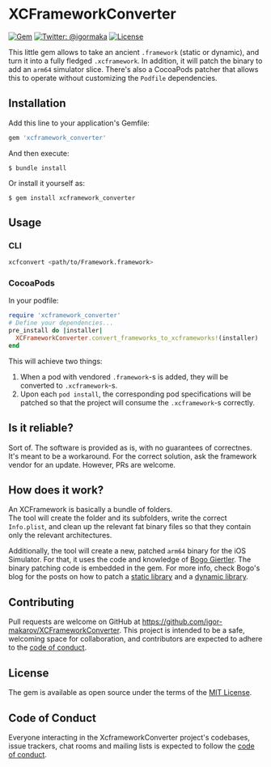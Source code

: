 # XCFrameworkConverter
[![Gem](https://img.shields.io/gem/v/xcframework_converter.svg)](https://rubygems.org/gems/xcframework_converter)
[![Twitter: @igormaka](https://img.shields.io/badge/contact-@igormaka-blue.svg?style=flat)](https://twitter.com/igormaka)
[![License](https://img.shields.io/badge/license-MIT-green.svg?style=flat)](./LICENSE.txt)

This little gem allows to take an ancient `.framework` (static or dynamic), and turn it into a fully fledged `.xcframework`. In addition, it will patch the binary to add an `arm64` simulator slice. There's also a CocoaPods patcher that allows this to operate without customizing the `Podfile` dependencies.
## Installation

Add this line to your application's Gemfile:

```ruby
gem 'xcframework_converter'
```

And then execute:

    $ bundle install

Or install it yourself as:

    $ gem install xcframework_converter

## Usage

### CLI

```bash
xcfconvert <path/to/Framework.framework>
```

### CocoaPods
In your podfile:
```ruby
require 'xcframework_converter'
# Define your dependencies...
pre_install do |installer|
  XCFrameworkConverter.convert_frameworks_to_xcframeworks!(installer)
end
```

This will achieve two things:  
1. When a pod with vendored `.framework`-s is added, they will be converted to `.xcframework`-s.
2. Upon each `pod install`, the corresponding pod specifications will be patched so that the project will consume the `.xcframework`-s correctly.

## Is it reliable?
Sort of. The software is provided as is, with no guarantees of correctnes. It's meant to be a workaround. For the correct solution, ask the framework vendor for an update. However, PRs are welcome.

## How does it work?
An XCFramework is basically a bundle of folders.  
The tool will create the folder and its subfolders, write the correct `Info.plist`, and clean up the relevant fat binary files so that they contain only the relevant architectures.

Additionally, the tool will create a new, patched `arm64` binary for the iOS Simulator. For that, it uses the code and knowledge of [Bogo Giertler](https://github.com/bogo). The binary patching code is embedded in the gem. For more info, check Bogo's blog for the posts on how to patch a [static library](https://bogo.wtf/arm64-to-sim.html) and a [dynamic library](https://bogo.wtf/arm64-to-sim-dylibs.html).

## Contributing

Pull requests are welcome on GitHub at https://github.com/igor-makarov/XCFrameworkConverter. This project is intended to be a safe, welcoming space for collaboration, and contributors are expected to adhere to the [code of conduct](https://github.com/igor-makarov/XCFrameworkConverter/blob/master/CODE_OF_CONDUCT.md).

## License

The gem is available as open source under the terms of the [MIT License](https://opensource.org/licenses/MIT).

## Code of Conduct

Everyone interacting in the XcframeworkConverter project's codebases, issue trackers, chat rooms and mailing lists is expected to follow the [code of conduct](https://github.com/igor-makarov/XCFrameworkConverter/blob/master/CODE_OF_CONDUCT.md).
